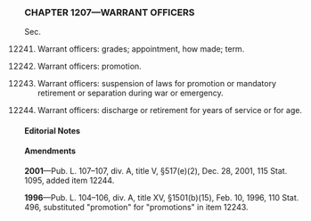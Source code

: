 ### **CHAPTER 1207—WARRANT OFFICERS** ###

Sec.

12241. Warrant officers: grades; appointment, how made; term.

12242. Warrant officers: promotion.

12243. Warrant officers: suspension of laws for promotion or mandatory retirement or separation during war or emergency.

12244. Warrant officers: discharge or retirement for years of service or for age.

#### **Editorial Notes** ####

#### Amendments ####

**2001**—Pub. L. 107–107, div. A, title V, §517(e)(2), Dec. 28, 2001, 115 Stat. 1095, added item 12244.

**1996**—Pub. L. 104–106, div. A, title XV, §1501(b)(15), Feb. 10, 1996, 110 Stat. 496, substituted "promotion" for "promotions" in item 12243.